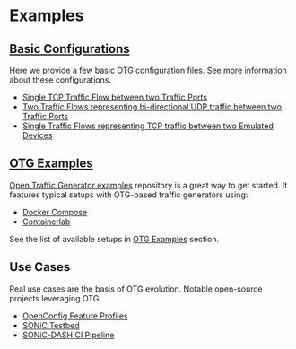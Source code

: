 # Examples

## [Basic Configurations](examples/basic.md)

Here we provide a few basic OTG configuration files. See [more information](examples/basic.md) about these configurations.

* [Single TCP Traffic Flow between two Traffic Ports](examples/flow.otg.yaml)
* [Two Traffic Flows representing bi-directional UDP traffic between two Traffic Ports](examples/bidir-flow.otg.yaml)
* [Single Traffic Flows representing TCP traffic between two Emulated Devices](examples/device-flow.otg.yaml)

## [OTG Examples](examples/otg-examples.md)

[Open Traffic Generator examples](https://github.com/open-traffic-generator/otg-examples) repository is a great way to get started. It features typical setups with OTG-based traffic generators using:

* [Docker Compose](https://docs.docker.com/compose/)
* [Containerlab](https://containerlab.dev/)

See the list of available setups in [OTG Examples](examples/otg-examples.md) section.

## Use Cases
 
Real use cases are the basis of OTG evolution. Notable open-source projects leveraging OTG:
 
* [OpenConfig Feature Profiles](https://github.com/openconfig/featureprofiles)
* [SONiC Testbed](https://github.com/sonic-net/sonic-mgmt)
* [SONiC-DASH CI Pipeline](https://github.com/Azure/DASH)